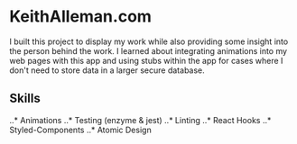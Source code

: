# KeithAlleman.com

I built this project to display my work while also providing some insight into the person behind the work. I learned about integrating animations into my web pages with this app and using stubs within the app for cases where I don't need to store data in a larger secure database.

## Skills

..* Animations
..* Testing (enzyme & jest)
..* Linting
..* React Hooks
..* Styled-Components
..* Atomic Design

